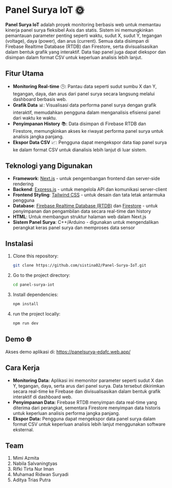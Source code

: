 # Panel Surya IoT 🌞

**Panel Surya IoT** adalah proyek monitoring berbasis web untuk memantau kinerja panel surya fleksibel Axis dan statis. Sistem ini memungkinkan pemantauan parameter penting seperti waktu, sudut X, sudut Y, tegangan (voltage), daya (power), dan arus (current). Semua data disimpan di Firebase Realtime Database (RTDB) dan Firestore, serta divisualisasikan dalam bentuk grafik yang interaktif. Data tiap panel juga dapat diekspor dan disimpan dalam format CSV untuk keperluan analisis lebih lanjut.

## Fitur Utama

- **Monitoring Real-time** 🕒: Pantau data seperti sudut sumbu X dan Y, tegangan, daya, dan arus dari panel surya secara langsung melalui dashboard berbasis web.
- **Grafik Data** 📊: Visualisasi data performa panel surya dengan grafik interaktif, memudahkan pengguna dalam menganalisis efisiensi panel dari waktu ke waktu.
- **Penyimpanan History** 📚: Data disimpan di Firebase RTDB dan Firestore, memungkinkan akses ke riwayat performa panel surya untuk analisis jangka panjang.
- **Ekspor Data CSV** 📈: Pengguna dapat mengekspor data tiap panel surya ke dalam format CSV untuk dianalisis lebih lanjut di luar sistem.

## Teknologi yang Digunakan

- **Framework**: [Next.js](https://nextjs.org/) - untuk pengembangan frontend dan server-side rendering
- **Backend**: [Express.js](https://expressjs.com/) - untuk mengelola API dan komunikasi server-client
- **Frontend Styling**: [Tailwind CSS](https://tailwindcss.com/) - untuk desain dan tata letak antarmuka pengguna
- **Database**: [Firebase Realtime Database (RTDB)](https://firebase.google.com/products/realtime-database) dan [Firestore](https://firebase.google.com/products/firestore) - untuk penyimpanan dan pengambilan data secara real-time dan history
- **HTML**: Untuk membangun struktur halaman web dalam Next.js
- **Sistem Panel Surya**: C++/Arduino - digunakan untuk mengendalikan perangkat keras panel surya dan memproses data sensor

## Instalasi

1. Clone this repository:
   ```bash
   git clone https://github.com/sistina02/Panel-Surya-IoT.git
2. Go to the project directory:
   ```bash
   cd panel-surya-iot
3. Install dependencies:
   ```bash
   npm install
4. run the project locally:
   ```bash
   npm run dev

## Demo 🌐
Akses demo aplikasi di: https://panelsurya-edafc.web.app/

## Cara Kerja

- **Monitoring Data:** Aplikasi ini memonitor parameter seperti sudut X dan Y, tegangan, daya, serta arus dari panel surya. Data tersebut dikirimkan secara real-time ke Firebase dan divisualisasikan dalam bentuk grafik interaktif di dashboard web.
- **Penyimpanan Data:** Firebase RTDB menyimpan data real-time yang diterima dari perangkat, sementara Firestore menyimpan data historis untuk keperluan analisis performa jangka panjang.
- **Ekspor Data:** Pengguna dapat mengekspor data panel surya dalam format CSV untuk keperluan analisis lebih lanjut menggunakan software eksternal.

## Team
1. Mimi Azmita
2. Nabila Salvaningtyas
4. Rifki Tirta Nur Iman
5. Muhamad Ridwan Suryadi
6. Aditya Trias Putra
